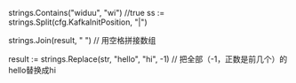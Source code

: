 strings.Contains("widuu", "wi") //true
ss := strings.Split(cfg.KafkaInitPosition, "|")


strings.Join(result, " ")  // 用空格拼接数组

result := strings.Replace(str, "hello", "hi", -1)  // 把全部（-1，正数是前几个）的hello替换成hi